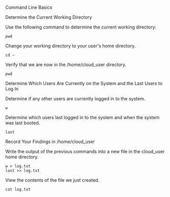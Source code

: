 Command Line Basics

Determine the Current Working Directory

Use the following command to determine the current working directory:
```
pwd
```
Change your working directory to your user's home directory.
```
cd ~
```
Verify that we are now in the /home/cloud_user directory.
```
pwd
```

Determine Which Users Are Currently on the System and the Last Users to Log In

Determine if any other users are currently logged in to the system.
```
w
```
Determine which users last logged in to the system and when the system was last booted.
```
last
```

Record Your Findings in /home/cloud_user

Write the output of the previous commands into a new file in the cloud_user home directory.
```
w > log.txt
last >> log.txt
```

View the contents of the file we just created.
```
cat log.txt
```
